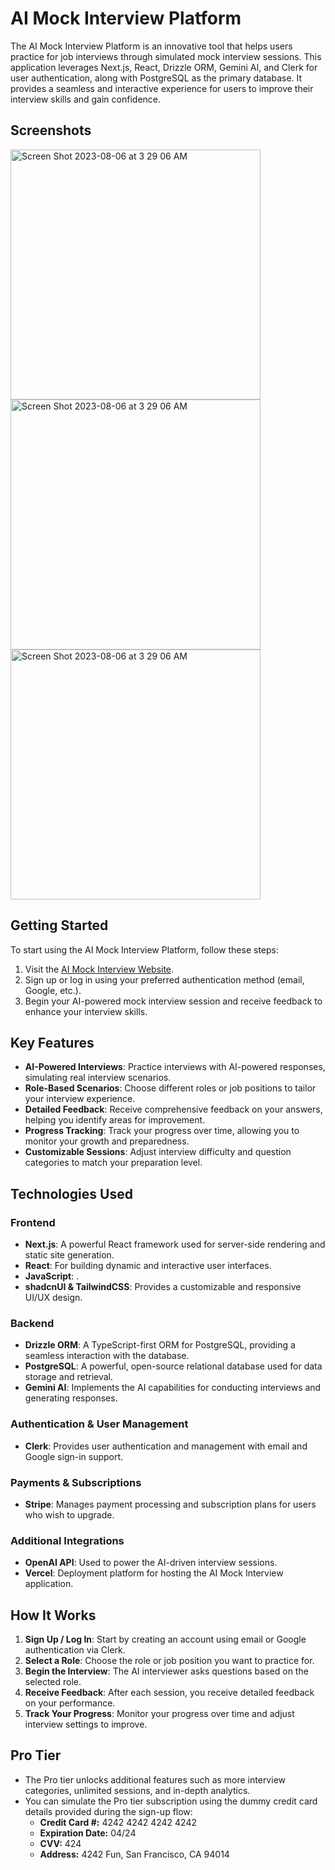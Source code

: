 # AI Mock Interview Platform

The AI Mock Interview Platform is an innovative tool that helps users practice for job interviews through simulated mock interview sessions. This application leverages Next.js, React, Drizzle ORM, Gemini AI, and Clerk for user authentication, along with PostgreSQL as the primary database. It provides a seamless and interactive experience for users to improve their interview skills and gain confidence.

## Screenshots

<img width="400" alt="Screen Shot 2023-08-06 at 3 29 06 AM" src="https://github.com/user-attachments/assets/26456435-b6cf-4d0f-8649-65ace984b110">

<img width="400" alt="Screen Shot 2023-08-06 at 3 29 06 AM" src="https://github.com/user-attachments/assets/a7871b67-1df9-41c4-ac27-80af9073982d">

<img width="400" alt="Screen Shot 2023-08-06 at 3 29 06 AM" src="https://github.com/user-attachments/assets/bc164119-2729-428d-a614-7e02631f9366">





## Getting Started

To start using the AI Mock Interview Platform, follow these steps:

1. Visit the [AI Mock Interview Website](https://ai-mock-interview-eta.vercel.app/).
2. Sign up or log in using your preferred authentication method (email, Google, etc.).
3. Begin your AI-powered mock interview session and receive feedback to enhance your interview skills.

## Key Features

- **AI-Powered Interviews**: Practice interviews with AI-powered responses, simulating real interview scenarios.
- **Role-Based Scenarios**: Choose different roles or job positions to tailor your interview experience.
- **Detailed Feedback**: Receive comprehensive feedback on your answers, helping you identify areas for improvement.
- **Progress Tracking**: Track your progress over time, allowing you to monitor your growth and preparedness.
- **Customizable Sessions**: Adjust interview difficulty and question categories to match your preparation level.
  
## Technologies Used

### Frontend

- **Next.js**: A powerful React framework used for server-side rendering and static site generation.
- **React**: For building dynamic and interactive user interfaces.
- **JavaScript**: .
- **shadcnUI & TailwindCSS**: Provides a customizable and responsive UI/UX design.

### Backend

- **Drizzle ORM**: A TypeScript-first ORM for PostgreSQL, providing a seamless interaction with the database.
- **PostgreSQL**: A powerful, open-source relational database used for data storage and retrieval.
- **Gemini AI**: Implements the AI capabilities for conducting interviews and generating responses.

### Authentication & User Management

- **Clerk**: Provides user authentication and management with email and Google sign-in support.

### Payments & Subscriptions

- **Stripe**: Manages payment processing and subscription plans for users who wish to upgrade.

### Additional Integrations

- **OpenAI API**: Used to power the AI-driven interview sessions.
- **Vercel**: Deployment platform for hosting the AI Mock Interview application.

## How It Works

1. **Sign Up / Log In**: Start by creating an account using email or Google authentication via Clerk.
2. **Select a Role**: Choose the role or job position you want to practice for.
3. **Begin the Interview**: The AI interviewer asks questions based on the selected role.
4. **Receive Feedback**: After each session, you receive detailed feedback on your performance.
5. **Track Your Progress**: Monitor your progress over time and adjust interview settings to improve.

## Pro Tier

- The Pro tier unlocks additional features such as more interview categories, unlimited sessions, and in-depth analytics.
- You can simulate the Pro tier subscription using the dummy credit card details provided during the sign-up flow:
  - **Credit Card #:** 4242 4242 4242 4242
  - **Expiration Date:** 04/24
  - **CVV:** 424
  - **Address:** 4242 Fun, San Francisco, CA 94014



